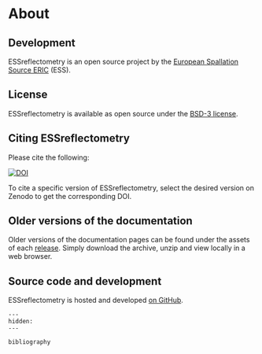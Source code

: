 # About

## Development

ESSreflectometry is an open source project by the [European Spallation Source ERIC](https://europeanspallationsource.se/) (ESS).

## License

ESSreflectometry is available as open source under the [BSD-3 license](https://opensource.org/licenses/BSD-3-Clause).

## Citing ESSreflectometry

Please cite the following:

[![DOI](https://zenodo.org/badge/DOI/10.5281/zenodo.10117675.svg)](https://zenodo.org/doi/10.5281/zenodo.10117675)

To cite a specific version of ESSreflectometry, select the desired version on Zenodo to get the corresponding DOI.

## Older versions of the documentation

Older versions of the documentation pages can be found under the assets of each [release](https://github.com/scipp/essreflectometry/releases).
Simply download the archive, unzip and view locally in a web browser.

## Source code and development

ESSreflectometry is hosted and developed [on GitHub](https://github.com/scipp/essreflectometry).


```{toctree}
---
hidden:
---

bibliography
```
